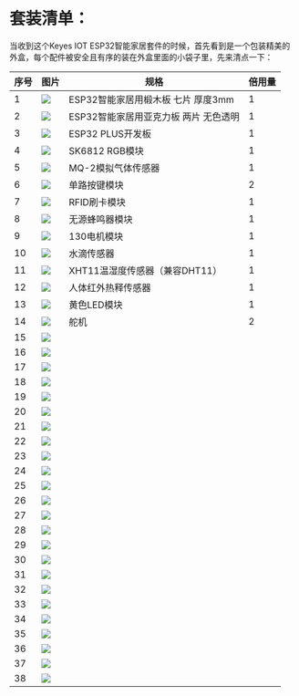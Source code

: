 # 套装清单：当收到这个Keyes IOT ESP32智能家居套件的时候，首先看到是一个包装精美的外盒，每个配件被安全且有序的装在外盒里面的小袋子里，先来清点一下：|序号|图片|规格|倍用量||-|-|-|-||1|![](media/1ff9ca42ff21dff762e29dbb93e21b4e.jpeg)|ESP32智能家居用椴木板 七片 厚度3mm|1||2|![](media/02450e07c996853fbad4d180a4bb9c02.jpeg)|ESP32智能家居用亚克力板 两片 无色透明|1||3|![](media/db0239ad87202a5a7d5194c5631d07d6.jpeg)|ESP32 PLUS开发板|1||4|![](media/2f7bd7f3e7c303e7532de6a5527f839a.png)|SK6812 RGB模块|1||5|![](media/d36003a6ef55accaea6b723405a47e1e.png)|MQ-2模拟气体传感器|1||6|![](media/4e57aa302e31fdd3bd6e1233cf4d6e88.png)|单路按键模块|2||7|![](media/ea54983745d2eebd53d041185c28e73b.png)|RFID刷卡模块|1||8|![](media/aa2dc52cf306b6a272f74eaa50d612a3.png)|无源蜂鸣器模块|1||9|![](media/dccd9346e1e4863cdbaf64ddb957379a.png)|130电机模块|1||10|![](media/9e8793031725d4816a934607009288db.png)|水滴传感器|1||11|![](media/2d013e7634507fa3570235454abcd3fc.png)|XHT11温湿度传感器（兼容DHT11）|1||12|![](media/239131563f68fbf379e97d8384cf2d9b.png)|人体红外热释传感器|1||13|![](media/539cdc7373aa76311c420b60818e33b3.png)|黄色LED模块|1||14|![](media/c79fddd8b3087d769353158024c4ad3d.png)|舵机|2||15|![](media/a1b17ed711e846bbf71c05769c2f2fa3.png)||16|![](media/c59ae888dc6d71e8f6e0975629a88dd4.png)||17|![](media/9a16ac3df731a5ec4d99285136939d92.png)||18|![](media/90c270d9a66fdebe7e48c4b981848701.png)||19|![](media/c690465863f69298b19827cde5128f79.png)||20|![](media/0f61ce9e2292fa53d139281fc71092bf.png)||21|![](media/633c03364383bf7f7eeca4d74a4eaada.png)||22|![](media/d78ccac9728d58903e3561704acbe6dc.png)||23|![](media/623cdfd90b07f470c17d0c5998bd46af.png)||24|![](media/ce5c5be85f502c898dd9252a17e9d9fe.png)||25|![](media/7ee440258b612c64f900de1f0f8a710d.png)||26|![](media/a0b10f6e28fb19934e1fa34180ba9c4c.png)||27|![](media/edd71615a0c4b0375d559814b5d3ad6d.png)||28|![](media/1faf1767891020e7c190d81f25279eed.png)||29|![](media/e8e1c04d2c03b995842b0bd92e2fdf72.jpeg)|30|![](media/f353b46e6c2c0597c3268d5aa137fd99.png)||31|![](media/aa12dd0fe16e3f122e1822f671b3c0c7.png)||32|![](media/aff257d4c8f9d1bee8dbacc9b8aca0f0.png)||33|![](media/50618f1d7d84d46dc4733e1df96f2c74.png)||34|![](media/8ef88abb35e6b91d4a801552576eba6d.png)||35|![](media/9dc3f434f4f5ddc84c01f956b1e75527.png)||36|![](media/2915b3c9efcf551c876bea6d123db870.png)||37|![](media/51b4fe77cf2a9c1f4cef27f99f220f78.png)||38|![](media/16f725d5da5b576a79e9299717d811d7.png)|